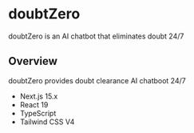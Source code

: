 # doubtZero
doubtZero is an AI chatbot that eliminates doubt 24/7
## Overview

doubtZero provides doubt clearance AI chatboot 24/7

- Next.js 15.x
- React 19
- TypeScript
- Tailwind CSS V4
